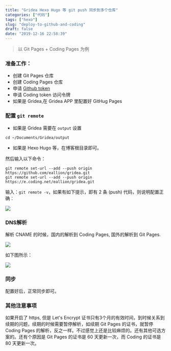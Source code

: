 ```yaml
---
title: "Gridea Hexo Hugo 等 git push 同步到多个仓库"
categories: ["代码"]
tags: ["hexo"]
slug: "deploy-to-github-and-coding"
draft: false
date: "2019-12-16 22:58:39"
---
```


> 以 Git Pages + Coding Pages 为例

### 准备工作：
- 创建 Git Pages 仓库
- 创建 Coding Pages 仓库
- 申请 [Github token](https://github.com/settings/tokens/new)
- 申请 Coding token 访问令牌
- 如果是 Gridea,在 Gridea APP 里配置好 GitHug Pages

### 配置 `git remote`
- 如果是 Gridea 需要在 `output` 设置
```
cd ~/Documents/Gridea/output
```
- 如果是 Hexo Hugo 等，在博客根目录即可。

然后输入以下命令：

```
git remote set-url --add --push origin https://github.com/eallion/gridea.git
git remote set-url --add --push origin https://e.coding.net/eallion/gridea.git
```

输入：`git remote -v`，如果有如下提示，即有 2 条 (push) 代码，则说明配置正确：

![](https://cdn.jsdelivr.net/gh/eallion/hugo@gh-pages/images/2019/12/20191228231145.png)

### DNS解析

解析 CNAME 的时候，国内的解析到 Coding Pages, 国外的解析到 Git Pages.

![](https://cdn.jsdelivr.net/gh/eallion/hugo@gh-pages/images/2019/12/20191228231204.png)

如下图所示：

![](https://cdn.jsdelivr.net/gh/eallion/hugo@gh-pages/images/2019/12/20191228231217.png)

### 同步
配置好后，正常同步即可。

### 其他注意事项
如果开启了 https, 但是 Let's Encrypt 证书只有3个月的有效时间，到时候关系到续期的问题，续期的时候需要暂停解析，如续期 Git Pages 的证书，就暂停 Coding Pages 的解析，反之一样。不过感觉上还是比较麻烦的。还有其他可选方案的。还有个原因是 Git Pages 的证书是 60 天更新一次，而 Coding 的证书是 80 天更新一次。